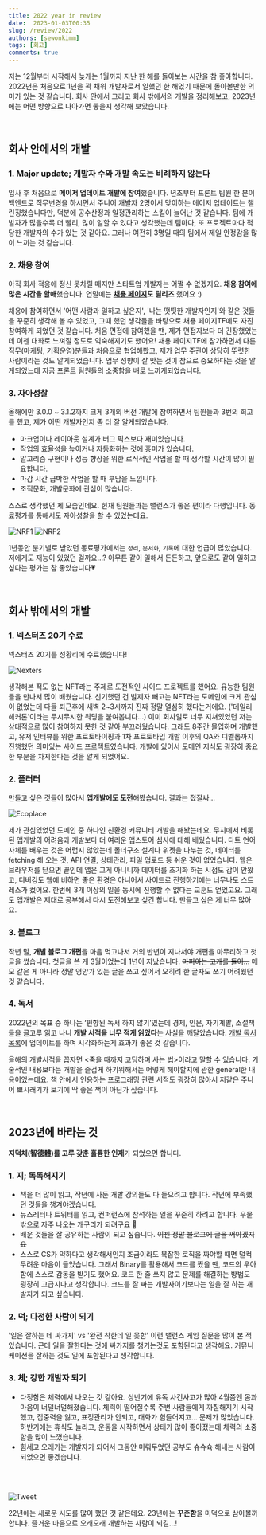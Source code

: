 ```yaml
---
title: 2022 year in review
date:  2023-01-03T00:35
slug: /review/2022
authors: [sewonkimm]
tags: [회고]
comments: true
---
```


저는 12월부터 시작해서 늦게는 1월까지 지난 한 해를 돌아보는 시간을 참 좋아합니다. 2022년은 처음으로 1년을 꽉 채워 개발자로서 일했던 한 해였기 때문에 돌아볼만한 의미가 있는 것 같습니다. 회사 안에서 그리고 회사 밖에서의 개발을 정리해보고, 2023년에는 어떤 방향으로 나아가면 좋을지 생각해 보았습니다.

<br />

## 회사 안에서의 개발

### 1. Major update; 개발자 수와 개발 속도는 비례하지 않는다

입사 후 처음으로 **메이저 업데이트 개발에 참여**했습니다. 년초부터 프론트 팀원 한 분이 백엔드로 직무변경을 하시면서 주니어 개발자 2명이서 맞이하는 메이저 업데이트는 챌린징했습니다만, 덕분에 공수산정과 일정관리하는 스킬이 늘어난 것 같습니다. 팀에 개발자가 많을수록 더 빨리, 많이 일할 수 있다고 생각했는데 팀마다, 또 프로젝트마다 적당한 개발자의 수가 있는 것 같아요. 그러나 여전히 3명일 때의 팀에서 제일 안정감을 많이 느끼는 것 같습니다. 


### 2. 채용 참여

아직 회사 적응에 정신 못차릴 때지만 스타트업 개발자는 어쩔 수 없겠지요. **채용 참여에 많은 시간을 할애**했습니다. 연말에는 **[채용 페이지](https://www.neurocle-career.com/)도 릴리즈** 했어요 :)

채용에 참여하면서 '어떤 사람과 일하고 싶은지', '나는 떳떳한 개발자인지'와 같은 것들을 꾸준히 생각해 볼 수 있었고, 그때 했던 생각들을 바탕으로 채용 페이지TF에도 자진 참여하게 되었던 것 같습니다. 처음 면접에 참여했을 땐, 제가 면접자보다 더 긴장했었는데 이젠 대화로 느껴질 정도로 익숙해지기도 했어요! 채용 페이지TF에 참가하면서 다른 직무(마케팅, 기획운영)분들과 처음으로 협업해봤고, 제가 업무 주관이 상당히 뚜렷한 사람이라는 것도 알게되었습니다. 업무 성향이 잘 맞는 것이 참으로 중요하다는 것을 알게되었느데 지금 프론트 팀원들의 소중함을 배로 느끼게되었습니다.


### 3. 자아성찰

올해에만 3.0.0 ~ 3.1.2까지 크게 3개의 버전 개발에 참여하면서 팀원들과 3번의 회고를 했고, 제가 어떤 개발자인지 좀 더 잘 알게되었습니다. 

- 마크업이나 레이아웃 설계가 버그 픽스보다 재미있습니다.
- 작업의 효율성을 높이거나 자동화하는 것에 흥미가 있습니다.
- 알고리즘 구현이나 성능 향상을 위한 로직적인 작업을 할 때 생각할 시간이 많이 필요합니다.
- 마감 시간 급박한 작업을 할 때 부담을 느낍니다.
- 조직문화, 개발문화에 관심이 많습니다.

스스로 생각했던 제 모습인데요. 현재 팀원들과는 밸런스가 좋은 편이라 다행입니다. 동료평가를 통해서도 자아성찰을 할 수 있었는데요.

![NRF1](./review2.png)
![NRF2](./review1.png)

1년동안 분기별로 받았던 동료평가에서는 `정리`, `문서화`, `기록`에 대한 언급이 많았습니다. 저에게도 재능이 있었던 걸까요...? 아무튼 같이 일해서 든든하고, 앞으로도 같이 일하고 싶다는 평가는 참 좋았습니다💗 

<br />

## 회사 밖에서의 개발

### 1. 넥스터즈 20기 수료

넥스터즈 20기를 성황리에 수료했습니다!

![Nexters](./nexters.png)

생각해본 적도 없는 NFT라는 주제로 도전적인 사이드 프로젝트를 했어요. 유능한 팀원들을 만나서 많이 배웠습니다. 신기했던 건 발제자 빼고는 NFT라는 도메인에 크게 관심이 없었는데 다들 퇴근후에 새벽 2~3시까지 진짜 정말 열심히 했다는거에요. ('데일리 해커톤'이라는 무시무시한 워딩을 붙여봅니다...) 이미 회사일로 너무 지쳐있었던 저는 상대적으로 많이 참여하지 못한 것 같아 부끄러웠습니다. 그래도 8주간 몰입하며 개발했고, 유저 인터뷰를 위한 프로토타이핑과 1차 프로토타입 개발 이후의 QA와 디벨롭까지 진행했던 의미있는 사이드 프로젝트였습니다. 개발에 있어서 도메인 지식도 굉장히 중요한 부분을 차지한다는 것을 알게 되었어요.


### 2. 플러터

만들고 싶은 것들이 많아서 **앱개발에도 도전**해봤습니다. 결과는 졌잘싸...

![Ecoplace](./ecoplace.png)

제가 관심있었던 도메인 중 하나인 친환경 커뮤니티 개발을 해봤는데요. 무지에서 비롯된 앱개발의 어려움과 개발보다 더 여러운 앱스토어 심사에 대해 배웠습니다. 다트 언어 자체를 배우는 것은 어렵지 않았는데 폴더구조 설계나 위젯을 나누는 것, 데이터를 fetching 해 오는 것, API 연결, 상태관리, 파일 업로드 등 쉬운 것이 없었습니다. 웹은 브라우저를 닫으면 끝인데 앱은 그게 아니니까 데이터를 초기화 하는 시점도 감이 안왔고, 디버깅도 웹에 비하면 좋은 환경은 아니어서 사이드로 진행하기에는 너무나도 스트레스가 컸어요. 한번에 3개 이상의 일을 동시에 진행할 수 없다는 교훈도 얻었고요. 그래도 앱개발은 제대로 공부해서 다시 도전해보고 싶긴 합니다. 만들고 싶은 게 너무 많아요. 


### 3. 블로그

작년 말, **개발 블로그 개편**을 마음 먹고나서 거의 반년이 지나서야 개편을 마무리하고 첫 글을 썼습니다. 첫글을 쓴 게 3월이었는데 1년이 지났습니다. ~~마피아는 고개를 들어...~~ 메모 같은 게 아니라 정말 영양가 있는 글을 쓰고 싶어서 오히려 한 글자도 쓰기 어려웠던 것 같습니다. 


### 4. 독서

2022년의 목표 중 하나는 ‘편향된 독서 하지 않기’였는데 경제, 인문, 자기계발, 소설책들을 골고루 읽고 나니 **개발 서적을 너무 적게 읽었다**는 사실을 깨달았습니다. [개발 독서 목록](https://sewonkimm-github-io.vercel.app/docs/wiki/books/intro)에 업데이트를 하며 시각화하는게 효과가 좋은 것 같습니다. 

올해의 개발서적을 꼽자면 <죽을 때까지 코딩하며 사는 법>이라고 말할 수 있습니다. 기술적인 내용보다는 개발을 즐겁게 하기위해서는 어떻게 해야할지에 관한 general한 내용이었는데요. 책 안에서 인용하는 프로그래밍 관련 서적도 굉장히 많아서 저같은 주니어 뽀시래기가 보기에 딱 좋은 책이 아닌가 싶습니다. 

<br />


## 2023년에 바라는 것

**지덕체(智德體)를 고루 갖춘 훌륭한 인재**가 되었으면 합니다.

### 1. 지; 똑똑해지기

- 책을 더 많이 읽고, 작년에 사둔 개발 강의들도 다 들으려고 합니다. 작년에 부족했던 것들을 챙겨야겠습니다.
- 뉴스레터나 트위터를 읽고, 컨퍼런스에 참석하는 일을 꾸준히 하려고 합니다. 우물 밖으로 자주 나오는 개구리가 되려구요 🐸 
- 배운 것들을 잘 공유하는 사람이 되고 싶습니다. ~~이젠 정말 블로그에 글을 써야겠지요~~
- 스스로 CS가 약하다고 생각해서인지 조금이라도 복잡한 로직을 짜야할 때면 덜컥 두려운 마음이 들었습니다. 그래서 Binary를 활용해서 코드를 짰을 땐, 코드의 우아함에 스스로 감동을 받기도 했어요. 코드 한 줄 쓰지 않고 문제를 해결하는 방법도 굉장히 고급지다고 생각합니다. 코드를 잘 짜는 개발자이기보다는 일을 잘 하는 개발자가 되고 싶습니다.


### 2. 덕; 다정한 사람이 되기

'일은 잘하는 데 싸가지' vs '완전 착한데 일 못함' 이런 밸런스 게임 질문을 많이 본 적 있습니다. 근데 일을 잘한다는 것에 싸가지를 챙기는것도 포함된다고 생각해요. 커뮤니케이션을 잘하는 것도 일에 포함된다고 생각합니다. 

  
### 3. 체; 강한 개발자 되기

- 다정함은 체력에서 나오는 것 같아요. 상반기에 유독 사건사고가 많아 4월쯤엔 몸과 마음이 너덜너덜해졌습니다. 체력이 떨어질수록 주변 사람들에게 까칠해지기 시작했고, 집중력을 잃고, 표정관리가 안되고, 대화가 힘들어지고... 문제가 많았습니다. 하반기에는 휴식도 늘리고, 운동을 시작하면서 상태가 많이 좋아졌는데 체력의 소중함을 많이 느꼈습니다.
- 힘세고 오래가는 개발자가 되어서 그동안 미뤄두었던 공부도 슈슈슉 해내는 사람이 되었으면 좋겠습니다.

<br />
<br />


![Tweet](./tweet.png)

22년에는 새로운 시도를 많이 했던 것 같은데요. 23년에는 **꾸준함**을 미덕으로 삼아볼까합니다. 즐거운 마음으로 오래오래 개발하는 사람이 되길...! 
